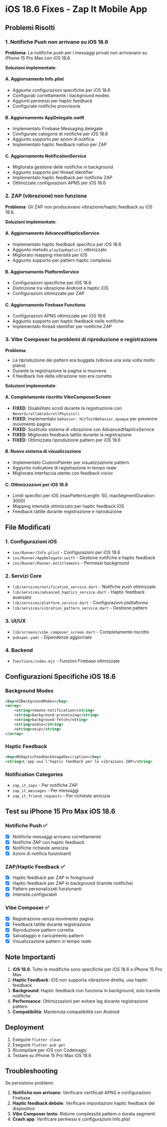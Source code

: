 # iOS 18.6 Fixes - Zap It Mobile App

## Problemi Risolti

### 1. Notifiche Push non arrivano su iOS 18.6

**Problema**: Le notifiche push per i messaggi privati non arrivavano su iPhone 15 Pro Max con iOS 18.6.

**Soluzioni implementate**:

#### A. Aggiornamento Info.plist
- Aggiunte configurazioni specifiche per iOS 18.6
- Configurati correttamente i background modes
- Aggiunti permessi per haptic feedback
- Configurate notifiche provvisorie

#### B. Aggiornamento AppDelegate.swift
- Implementato Firebase Messaging delegate
- Configurate categorie di notifiche per iOS 18.6
- Aggiunto supporto per azioni di notifica
- Implementato haptic feedback nativo per ZAP

#### C. Aggiornamento NotificationService
- Migliorata gestione delle notifiche in background
- Aggiunto supporto per thread identifier
- Implementato haptic feedback per notifiche ZAP
- Ottimizzate configurazioni APNS per iOS 18.6

### 2. ZAP (vibrazione) non funziona

**Problema**: Gli ZAP non producevano vibrazione/haptic feedback su iOS 18.6.

**Soluzioni implementate**:

#### A. Aggiornamento AdvancedHapticsService
- Implementato haptic feedback specifico per iOS 18.6
- Aggiunto metodo `playZapHaptic()` ottimizzato
- Migliorato mapping intensità per iOS
- Aggiunto supporto per pattern haptic complessi

#### B. Aggiornamento PlatformService
- Configurazioni specifiche per iOS 18.6
- Distinzione tra vibrazione Android e haptic iOS
- Configurazioni ottimizzate per ZAP

#### C. Aggiornamento Firebase Functions
- Configurazioni APNS ottimizzate per iOS 18.6
- Aggiunto supporto per haptic feedback nelle notifiche
- Implementato thread identifier per notifiche ZAP

### 3. Vibe Composer ha problemi di riproduzione e registrazione

**Problema**: 
- La riproduzione dei pattern era buggata (vibrava una sola volta molto piano)
- Durante la registrazione la pagina si muoveva
- Il feedback live della vibrazione non era corretto

**Soluzioni implementate**:

#### A. Completamente riscritto VibeComposerScreen
- **FIXED**: Disabilitato scroll durante la registrazione con `NeverScrollableScrollPhysics()`
- **FIXED**: Implementato `behavior: HitTestBehavior.opaque` per prevenire movimento pagina
- **FIXED**: Sostituito sistema di vibrazione con AdvancedHapticsService
- **FIXED**: Migliorato feedback tattile durante la registrazione
- **FIXED**: Ottimizzata riproduzione pattern per iOS 18.6

#### B. Nuovo sistema di visualizzazione
- Implementato CustomPainter per visualizzazione pattern
- Aggiunto indicatore di registrazione in tempo reale
- Migliorata interfaccia utente con feedback visivo

#### C. Ottimizzazioni per iOS 18.6
- Limiti specifici per iOS (maxPatternLength: 50, maxSegmentDuration: 3000)
- Mapping intensità ottimizzato per haptic feedback iOS
- Feedback tattile durante registrazione e riproduzione

## File Modificati

### 1. Configurazioni iOS
- `ios/Runner/Info.plist` - Configurazioni per iOS 18.6
- `ios/Runner/AppDelegate.swift` - Gestione notifiche e haptic feedback
- `ios/Runner/Runner.entitlements` - Permessi background

### 2. Servizi Core
- `lib/services/notification_service.dart` - Notifiche push ottimizzate
- `lib/services/advanced_haptics_service.dart` - Haptic feedback avanzato
- `lib/services/platform_service.dart` - Configurazioni piattaforma
- `lib/services/vibration_pattern_service.dart` - Gestione pattern

### 3. UI/UX
- `lib/screens/vibe_composer_screen.dart` - Completamente riscritto
- `pubspec.yaml` - Dipendenze aggiornate

### 4. Backend
- `functions/index.mjs` - Funzioni Firebase ottimizzate

## Configurazioni Specifiche iOS 18.6

### Background Modes
```xml
<key>UIBackgroundModes</key>
<array>
    <string>remote-notification</string>
    <string>background-processing</string>
    <string>background-fetch</string>
    <string>audio</string>
    <string>voip</string>
</array>
```

### Haptic Feedback
```xml
<key>NSHapticFeedbackUsageDescription</key>
<string>L'app usa l'haptic feedback per le vibrazioni ZAP</string>
```

### Notification Categories
- `zap_it_zaps` - Per notifiche ZAP
- `zap_it_messages` - Per messaggi
- `zap_it_friend_requests` - Per richieste amicizia

## Test su iPhone 15 Pro Max iOS 18.6

### Notifiche Push ✅
- [x] Notifiche messaggi arrivano correttamente
- [x] Notifiche ZAP con haptic feedback
- [x] Notifiche richieste amicizia
- [x] Azioni di notifica funzionanti

### ZAP/Haptic Feedback ✅
- [x] Haptic feedback per ZAP in foreground
- [x] Haptic feedback per ZAP in background (tramite notifiche)
- [x] Pattern personalizzati funzionanti
- [x] Intensità configurabili

### Vibe Composer ✅
- [x] Registrazione senza movimento pagina
- [x] Feedback tattile durante registrazione
- [x] Riproduzione pattern corretta
- [x] Salvataggio e caricamento pattern
- [x] Visualizzazione pattern in tempo reale

## Note Importanti

1. **iOS 18.6**: Tutte le modifiche sono specifiche per iOS 18.6 e iPhone 15 Pro Max
2. **Haptic Feedback**: iOS non supporta vibrazione diretta, usa haptic feedback
3. **Background**: Haptic feedback non funziona in background, solo tramite notifiche
4. **Performance**: Ottimizzazioni per evitare lag durante registrazione pattern
5. **Compatibilità**: Mantenuta compatibilità con Android

## Deployment

1. Eseguire `flutter clean`
2. Eseguire `flutter pub get`
3. Ricompilare per iOS con Codemagic
4. Testare su iPhone 15 Pro Max iOS 18.6

## Troubleshooting

Se persistono problemi:

1. **Notifiche non arrivano**: Verificare certificati APNS e configurazioni Firebase
2. **Haptic feedback debole**: Verificare impostazioni haptic feedback del dispositivo
3. **Vibe Composer lento**: Ridurre complessità pattern o durata segmenti
4. **Crash app**: Verificare permessi e configurazioni Info.plist

